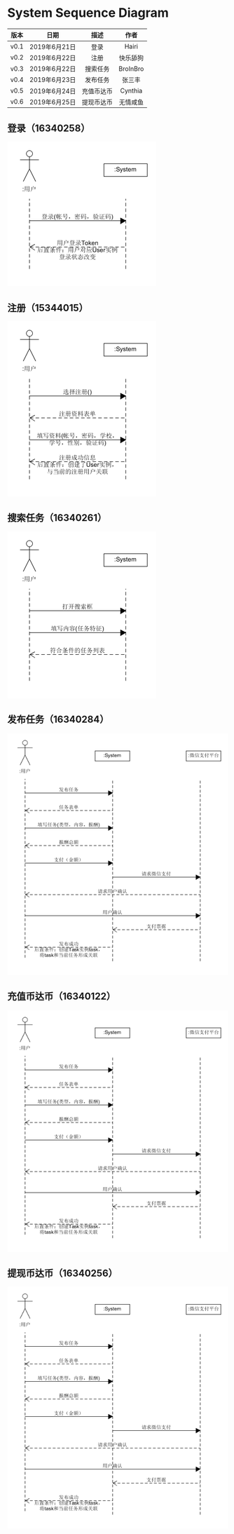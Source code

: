 # System Sequence Diagram

|版本|日期|描述|作者|
|:-:|:-:|:-:|:-:|
|v0.1|2019年6月21日|登录|Hairi|
|v0.2|2019年6月22日|注册|快乐舔狗|
|v0.3|2019年6月22日|搜索任务|BroInBro|
|v0.4|2019年6月23日|发布任务|张三丰|
|v0.5|2019年6月24日|充值币达币|Cynthia|
|v0.6|2019年6月25日|提现币达币|无情咸鱼|

## 登录（16340258）

![ssd_search](../../assets/design/SSD_login.png)

## 注册（15344015）

![ssd_search](../../assets/design/SSD_register.png)

## 搜索任务（16340261）

![ssd_search](../../assets/design/SSD_search.png)

## 发布任务（16340284）

![ssd_search](../../assets/design/SSD_add_task.png)

## 充值币达币（16340122）

![ssd_search](../../assets/design/SSD_add_task.png)

## 提现币达币（16340256）

![ssd_search](../../assets/design/SSD_add_task.png)